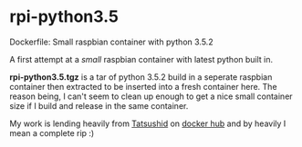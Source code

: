 # rpi-python3.5
Dockerfile: Small raspbian container with python 3.5.2

A first attempt at a *small* raspbian container with latest python built in.

**rpi-python3.5.tgz** is a tar of python 3.5.2 build in a seperate raspbian container then extracted to be inserted into a fresh container here.
The reason being, I can't seem to clean up enough to get a nice small container size if I build and release in the same container.

My work is lending heavily from [Tatsushid](https://hub.docker.com/u/tatsushid/) on [docker hub](http://hub.docker.com) and by heavily I mean a complete rip :)
